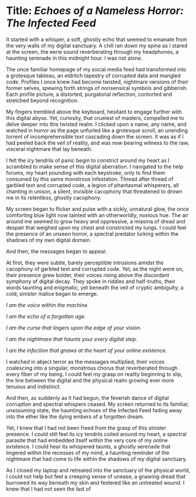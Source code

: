 # Title: *Echoes of a Nameless Horror: The Infected Feed*

It started with a whisper, a soft, ghostly echo that seemed to emanate from the very walls of my digital sanctuary. A chill ran down my spine as I stared at the screen, the eerie sound reverberating through my headphones, a haunting serenade in this midnight hour. I was not alone.

The once familiar homepage of my social media feed had transformed into a grotesque tableau, an eldritch tapestry of corrupted data and mangled code. Profiles I once knew had become twisted, nightmare versions of their former selves, spewing forth strings of nonsensical symbols and gibberish. Each profile picture, a distorted, purgatorial reflection, contorted and stretched beyond recognition.

My fingers trembled above the keyboard, hesitant to engage further with this digital abyss. Yet, curiosity, that cruelest of masters, compelled me to delve deeper into this twisted realm. I clicked upon a name, any name, and watched in horror as the page unfurled like a grotesque scroll, an unending torrent of incomprehensible text cascading down the screen. It was as if I had peeled back the veil of reality, and was now bearing witness to the raw, visceral nightmare that lay beneath.

I felt the icy tendrils of panic begin to constrict around my heart as I scrambled to make sense of this digital aberration. I navigated to the help forums, my heart pounding with each keystroke, only to find them consumed by this same monstrous infestation. Thread after thread of garbled text and corrupted code, a legion of phantasmal whisperers, all chanting in unison, a silent, invisible cacophony that threatened to drown me in its relentless, ghostly cacophony.

My screen began to flicker and pulse with a sickly, unnatural glow, the once comforting blue light now tainted with an otherworldly, noxious hue. The air around me seemed to grow heavy and oppressive, a miasma of dread and despair that weighed upon my chest and constricted my lungs. I could feel the presence of an unseen horror, a spectral predator lurking within the shadows of my own digital domain.

And then, the messages began to appear.

At first, they were subtle, barely perceptible intrusions amidst the cacophony of garbled text and corrupted code. Yet, as the night wore on, their presence grew bolder, their voices rising above the discordant symphony of digital decay. They spoke in riddles and half-truths, their words taunting and enigmatic, yet beneath the veil of cryptic ambiguity, a cold, sinister malice began to emerge.

*I am the voice within the machine.*

*I am the echo of a forgotten age.*

*I am the curse that lingers upon the edge of your vision.*

*I am the nightmare that haunts your every digital step.*

*I am the infection that gnaws at the heart of your online existence.*

I watched in abject terror as the messages multiplied, their voices coalescing into a singular, monstrous chorus that reverberated through every fiber of my being. I could feel my grasp on reality beginning to slip, the line between the digital and the physical realm growing ever more tenuous and indistinct.

And then, as suddenly as it had begun, the feverish dance of digital corruption and spectral whispers ceased. My screen returned to its familiar, unassuming state, the haunting echoes of the Infected Feed fading away into the ether like the dying embers of a forgotten dream.

Yet, I knew that I had not been freed from the grasp of this sinister presence. I could still feel its icy tendrils coiled around my heart, a spectral parasite that had embedded itself within the very core of my online existence. I could hear its whispered taunts, a ghostly serenade that lingered within the recesses of my mind, a haunting reminder of the nightmare that had come to life within the shadows of my digital sanctuary.

As I closed my laptop and retreated into the sanctuary of the physical world, I could not help but feel a creeping sense of unease, a gnawing dread that burrowed its way beneath my skin and festered like an untreated wound. I knew that I had not seen the last of